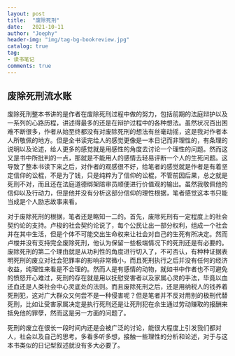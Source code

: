 ```yaml
---
layout: post
title:  "废除死刑"
date:   2021-10-11
author: "Joephy"
header-img: "img/tag-bg-bookreview.jpg"
catalog: true
tag:
- 读书笔记 
comments: true
---
```


废除死刑流水账
-----------

废除死刑整本书讲的是作者在废除死刑过程中做的努力，包括前期的法庭辩护以及一系列的心路历程，讲述得最多的还是在辩护过程中的各种想法。虽然状况百出困难不断很多，作者从始至终都没有对废除死刑的想法有丝毫动摇，这是我对作者本人所敬佩的地方。但是全书读完给人的感觉更像是一本日记而非理性的，有条理的说明以及论述，给人更多的感觉就是用感性的角度去讨论一个理性的问题。然而这又是书中所批判的一点，那就是不能用人的感情去轻易评断一个人的生死问题。这导致了整本书读下来之后，对作者的观感很不好，给笔者的感觉就是作者是有着坚定信仰的讼棍，不是为了钱，只是纯粹为了信仰的讼棍，不管前因后果，总之就是死刑不对，而且还在法庭道德绑架陪审员顺便进行价值观的输出。虽然我敬佩他的信仰以及行动力，但是他并没有分析这部分信仰的理性根据，笔者感觉这本书只能当成是个人励志故事来看。

对于废除死刑的根据，笔者还是略知一二的。首先，废除死刑有一定程度上的社会契约论的支持。卢梭的社会契约论说了，每个公民让出一部分权利，组成一个社会并在其中生活，但是个体不可能交出生命权来让社会对自己的生死有所决定。然而卢梭并没有支持完全废除死刑，他认为保留一些极端情况下的死刑还是有必要的。废除死刑的第二个理由就是从功利性的角度进行切入了，不可否认，有种种证据表明死刑的废立对社会犯罪率的影响非常微小，而且死刑执行之后并没有任何的经济收益，纯理性来看是不合理的。然而人是有感情的动物，就如书中作者也不可避免的愤怒开心难过，死刑的存在就是用以抚慰受害者以及家属心灵的手法，毕竟以血还血还是人类社会中心灵底处的法则。而且废除死刑之后，还是用纳税人的钱养着死刑犯，这对广大群众又何尝不是一种侵害呢？但是笔者并不反对用别的极刑代替死刑，比如让受害家属决定是执行死刑还是让死刑犯在余生通过劳动赚取的报酬来抵免他的罪孽，然而这是另一方面的问题了。

死刑的废立在很长一段时间内还是会被广泛的讨论，能很大程度上引发我们都对人，社会以及自己的思考。多看多听多想，接触一些理性的分析和论述，对于与这本书类似的日记型叙述就没有多大必要了。